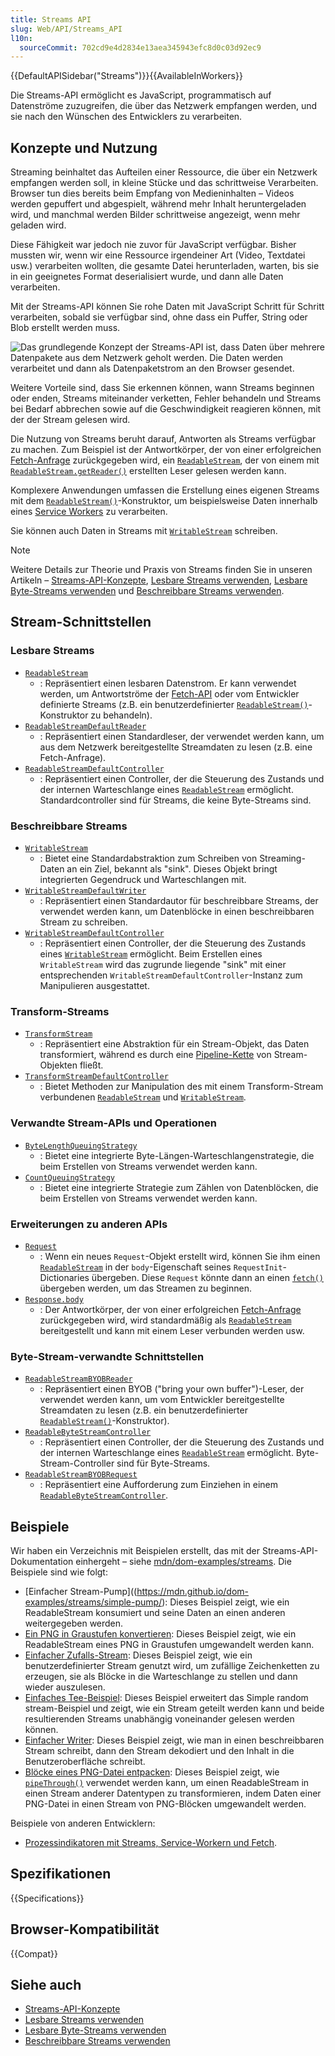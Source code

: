 ```yaml
---
title: Streams API
slug: Web/API/Streams_API
l10n:
  sourceCommit: 702cd9e4d2834e13aea345943efc8d0c03d92ec9
---
```


{{DefaultAPISidebar("Streams")}}{{AvailableInWorkers}}

Die Streams-API ermöglicht es JavaScript, programmatisch auf Datenströme zuzugreifen, die über das Netzwerk empfangen werden, und sie nach den Wünschen des Entwicklers zu verarbeiten.

## Konzepte und Nutzung

Streaming beinhaltet das Aufteilen einer Ressource, die über ein Netzwerk empfangen werden soll, in kleine Stücke und das schrittweise Verarbeiten. Browser tun dies bereits beim Empfang von Medieninhalten – Videos werden gepuffert und abgespielt, während mehr Inhalt heruntergeladen wird, und manchmal werden Bilder schrittweise angezeigt, wenn mehr geladen wird.

Diese Fähigkeit war jedoch nie zuvor für JavaScript verfügbar. Bisher mussten wir, wenn wir eine Ressource irgendeiner Art (Video, Textdatei usw.) verarbeiten wollten, die gesamte Datei herunterladen, warten, bis sie in ein geeignetes Format deserialisiert wurde, und dann alle Daten verarbeiten.

Mit der Streams-API können Sie rohe Daten mit JavaScript Schritt für Schritt verarbeiten, sobald sie verfügbar sind, ohne dass ein Puffer, String oder Blob erstellt werden muss.

![Das grundlegende Konzept der Streams-API ist, dass Daten über mehrere Datenpakete aus dem Netzwerk geholt werden. Die Daten werden verarbeitet und dann als Datenpaketstrom an den Browser gesendet.](concept.png)

Weitere Vorteile sind, dass Sie erkennen können, wann Streams beginnen oder enden, Streams miteinander verketten, Fehler behandeln und Streams bei Bedarf abbrechen sowie auf die Geschwindigkeit reagieren können, mit der der Stream gelesen wird.

Die Nutzung von Streams beruht darauf, Antworten als Streams verfügbar zu machen. Zum Beispiel ist der Antwortkörper, der von einer erfolgreichen [Fetch-Anfrage](/de/docs/Web/API/Window/fetch) zurückgegeben wird, ein [`ReadableStream`](/de/docs/Web/API/ReadableStream), der von einem mit [`ReadableStream.getReader()`](/de/docs/Web/API/ReadableStream/getReader) erstellten Leser gelesen werden kann.

Komplexere Anwendungen umfassen die Erstellung eines eigenen Streams mit dem [`ReadableStream()`](/de/docs/Web/API/ReadableStream/ReadableStream)-Konstruktor, um beispielsweise Daten innerhalb eines [Service Workers](/de/docs/Web/API/Service_Worker_API) zu verarbeiten.

Sie können auch Daten in Streams mit [`WritableStream`](/de/docs/Web/API/WritableStream) schreiben.

> [!NOTE]
> Weitere Details zur Theorie und Praxis von Streams finden Sie in unseren Artikeln – [Streams-API-Konzepte](/de/docs/Web/API/Streams_API/Concepts), [Lesbare Streams verwenden](/de/docs/Web/API/Streams_API/Using_readable_streams), [Lesbare Byte-Streams verwenden](/de/docs/Web/API/Streams_API/Using_readable_byte_streams) und [Beschreibbare Streams verwenden](/de/docs/Web/API/Streams_API/Using_writable_streams).

## Stream-Schnittstellen

### Lesbare Streams

- [`ReadableStream`](/de/docs/Web/API/ReadableStream)
  - : Repräsentiert einen lesbaren Datenstrom. Er kann verwendet werden, um Antwortströme der [Fetch-API](/de/docs/Web/API/Fetch_API) oder vom Entwickler definierte Streams (z.B. ein benutzerdefinierter [`ReadableStream()`](/de/docs/Web/API/ReadableStream/ReadableStream)-Konstruktor zu behandeln).
- [`ReadableStreamDefaultReader`](/de/docs/Web/API/ReadableStreamDefaultReader)
  - : Repräsentiert einen Standardleser, der verwendet werden kann, um aus dem Netzwerk bereitgestellte Streamdaten zu lesen (z.B. eine Fetch-Anfrage).
- [`ReadableStreamDefaultController`](/de/docs/Web/API/ReadableStreamDefaultController)
  - : Repräsentiert einen Controller, der die Steuerung des Zustands und der internen Warteschlange eines [`ReadableStream`](/de/docs/Web/API/ReadableStream) ermöglicht. Standardcontroller sind für Streams, die keine Byte-Streams sind.

### Beschreibbare Streams

- [`WritableStream`](/de/docs/Web/API/WritableStream)
  - : Bietet eine Standardabstraktion zum Schreiben von Streaming-Daten an ein Ziel, bekannt als "sink". Dieses Objekt bringt integrierten Gegendruck und Warteschlangen mit.
- [`WritableStreamDefaultWriter`](/de/docs/Web/API/WritableStreamDefaultWriter)
  - : Repräsentiert einen Standardautor für beschreibbare Streams, der verwendet werden kann, um Datenblöcke in einen beschreibbaren Stream zu schreiben.
- [`WritableStreamDefaultController`](/de/docs/Web/API/WritableStreamDefaultController)
  - : Repräsentiert einen Controller, der die Steuerung des Zustands eines [`WritableStream`](/de/docs/Web/API/WritableStream) ermöglicht. Beim Erstellen eines `WritableStream` wird das zugrunde liegende "sink" mit einer entsprechenden `WritableStreamDefaultController`-Instanz zum Manipulieren ausgestattet.

### Transform-Streams

- [`TransformStream`](/de/docs/Web/API/TransformStream)
  - : Repräsentiert eine Abstraktion für ein Stream-Objekt, das Daten transformiert, während es durch eine [Pipeline-Kette](/de/docs/Web/API/Streams_API/Concepts#pipe_chains) von Stream-Objekten fließt.
- [`TransformStreamDefaultController`](/de/docs/Web/API/TransformStreamDefaultController)
  - : Bietet Methoden zur Manipulation des mit einem Transform-Stream verbundenen [`ReadableStream`](/de/docs/Web/API/ReadableStream) und [`WritableStream`](/de/docs/Web/API/WritableStream).

### Verwandte Stream-APIs und Operationen

- [`ByteLengthQueuingStrategy`](/de/docs/Web/API/ByteLengthQueuingStrategy)
  - : Bietet eine integrierte Byte-Längen-Warteschlangenstrategie, die beim Erstellen von Streams verwendet werden kann.
- [`CountQueuingStrategy`](/de/docs/Web/API/CountQueuingStrategy)
  - : Bietet eine integrierte Strategie zum Zählen von Datenblöcken, die beim Erstellen von Streams verwendet werden kann.

### Erweiterungen zu anderen APIs

- [`Request`](/de/docs/Web/API/Request)
  - : Wenn ein neues `Request`-Objekt erstellt wird, können Sie ihm einen [`ReadableStream`](/de/docs/Web/API/ReadableStream) in der `body`-Eigenschaft seines `RequestInit`-Dictionaries übergeben. Diese `Request` könnte dann an einen [`fetch()`](/de/docs/Web/API/Window/fetch) übergeben werden, um das Streamen zu beginnen.
- [`Response.body`](/de/docs/Web/API/Response/body)
  - : Der Antwortkörper, der von einer erfolgreichen [Fetch-Anfrage](/de/docs/Web/API/Window/fetch) zurückgegeben wird, wird standardmäßig als [`ReadableStream`](/de/docs/Web/API/ReadableStream) bereitgestellt und kann mit einem Leser verbunden werden usw.

### Byte-Stream-verwandte Schnittstellen

- [`ReadableStreamBYOBReader`](/de/docs/Web/API/ReadableStreamBYOBReader)
  - : Repräsentiert einen BYOB ("bring your own buffer")-Leser, der verwendet werden kann, um vom Entwickler bereitgestellte Streamdaten zu lesen (z.B. ein benutzerdefinierter [`ReadableStream()`](/de/docs/Web/API/ReadableStream/ReadableStream)-Konstruktor).
- [`ReadableByteStreamController`](/de/docs/Web/API/ReadableByteStreamController)
  - : Repräsentiert einen Controller, der die Steuerung des Zustands und der internen Warteschlange eines [`ReadableStream`](/de/docs/Web/API/ReadableStream) ermöglicht. Byte-Stream-Controller sind für Byte-Streams.
- [`ReadableStreamBYOBRequest`](/de/docs/Web/API/ReadableStreamBYOBRequest)
  - : Repräsentiert eine Aufforderung zum Einziehen in einem [`ReadableByteStreamController`](/de/docs/Web/API/ReadableByteStreamController).

## Beispiele

Wir haben ein Verzeichnis mit Beispielen erstellt, das mit der Streams-API-Dokumentation einhergeht – siehe [mdn/dom-examples/streams](https://github.com/mdn/dom-examples/tree/main/streams). Die Beispiele sind wie folgt:

- [Einfacher Stream-Pump]((https://mdn.github.io/dom-examples/streams/simple-pump/): Dieses Beispiel zeigt, wie ein ReadableStream konsumiert und seine Daten an einen anderen weitergegeben werden.
- [Ein PNG in Graustufen konvertieren](https://mdn.github.io/dom-examples/streams/grayscale-png/): Dieses Beispiel zeigt, wie ein ReadableStream eines PNG in Graustufen umgewandelt werden kann.
- [Einfacher Zufalls-Stream](https://mdn.github.io/dom-examples/streams/simple-random-stream/): Dieses Beispiel zeigt, wie ein benutzerdefinierter Stream genutzt wird, um zufällige Zeichenketten zu erzeugen, sie als Blöcke in die Warteschlange zu stellen und dann wieder auszulesen.
- [Einfaches Tee-Beispiel](https://mdn.github.io/dom-examples/streams/simple-tee-example/): Dieses Beispiel erweitert das Simple random stream-Beispiel und zeigt, wie ein Stream geteilt werden kann und beide resultierenden Streams unabhängig voneinander gelesen werden können.
- [Einfacher Writer](https://mdn.github.io/dom-examples/streams/simple-writer/): Dieses Beispiel zeigt, wie man in einen beschreibbaren Stream schreibt, dann den Stream dekodiert und den Inhalt in die Benutzeroberfläche schreibt.
- [Blöcke eines PNG-Datei entpacken](https://mdn.github.io/dom-examples/streams/png-transform-stream/): Dieses Beispiel zeigt, wie [`pipeThrough()`](/de/docs/Web/API/ReadableStream/pipeThrough) verwendet werden kann, um einen ReadableStream in einen Stream anderer Datentypen zu transformieren, indem Daten einer PNG-Datei in einen Stream von PNG-Blöcken umgewandelt werden.

Beispiele von anderen Entwicklern:

- [Prozessindikatoren mit Streams, Service-Workern und Fetch](https://fetch-progress.anthum.com/).

## Spezifikationen

{{Specifications}}

## Browser-Kompatibilität

{{Compat}}

## Siehe auch

- [Streams-API-Konzepte](/de/docs/Web/API/Streams_API/Concepts)
- [Lesbare Streams verwenden](/de/docs/Web/API/Streams_API/Using_readable_streams)
- [Lesbare Byte-Streams verwenden](/de/docs/Web/API/Streams_API/Using_readable_byte_streams)
- [Beschreibbare Streams verwenden](/de/docs/Web/API/Streams_API/Using_writable_streams)
